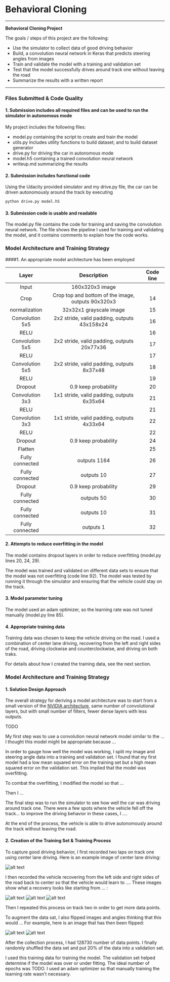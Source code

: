 # **Behavioral Cloning** 

---

**Behavioral Cloning Project**

The goals / steps of this project are the following:
* Use the simulator to collect data of good driving behavior
* Build, a convolution neural network in Keras that predicts steering angles from images
* Train and validate the model with a training and validation set
* Test that the model successfully drives around track one without leaving the road
* Summarize the results with a written report


[//]: # (Image References)

[image1]: ./examples/placeholder.png "Model Visualization"
[image2]: ./examples/placeholder.png "Grayscaling"
[image3]: ./examples/placeholder_small.png "Recovery Image"
[image4]: ./examples/placeholder_small.png "Recovery Image"
[image5]: ./examples/placeholder_small.png "Recovery Image"
[image6]: ./examples/placeholder_small.png "Normal Image"
[image7]: ./examples/placeholder_small.png "Flipped Image"

---
### Files Submitted & Code Quality

#### 1. Submission includes all required files and can be used to run the simulator in autonomous mode

My project includes the following files:
* model.py containing the script to create and train the model
* utils.py Includes utility functions to build dataset; and to build dataset generator
* drive.py for driving the car in autonomous mode
* model.h5 containing a trained convolution neural network 
* writeup.md summarizing the results

#### 2. Submission includes functional code
Using the Udacity provided simulator and my drive.py file, the car can be driven autonomously around the track by executing 
```sh
python drive.py model.h5
```

#### 3. Submission code is usable and readable

The model.py file contains the code for training and saving the convolution neural network. The file shows the pipeline I used for training and validating the model, and it contains comments to explain how the code works.

### Model Architecture and Training Strategy

####1. An appropriate model architecture has been employed

| Layer                 |     Description    | Code line |
|:---------------------:|:----------------------:|:----------------------:| 
| Input                 | 160x320x3 image  | |
| Crop                 | Crop top and bottom of the image, outputs 90x320x3  | 14 |
| normalization  | 32x32x1 grayscale image | 15 |
| Convolution 5x5         | 2x2 stride, valid padding, outputs 43x158x24  | 16 |
| RELU                    |       | 16 |
| Convolution 5x5         | 2x2 stride, valid padding, outputs 20x77x36  | 17 |
| RELU                    |       | 17 |
| Convolution 5x5         | 2x2 stride, valid padding, outputs 8x37x48  | 18 |
| RELU                    |       | 19 |
| Dropout              | 0.9 keep probability  | 20 |
| Convolution 3x3         | 1x1 stride, valid padding, outputs 6x35x64  | 21 |
| RELU                    |       | 21 |
| Convolution 3x3         | 1x1 stride, valid padding, outputs 4x33x64  | 22 |
| RELU                    |       | 22 |
| Dropout              | 0.9 keep probability  | 24 |
| Flatten                    |     | 25 |
| Fully connected        | outputs 1164   | 26 |
| Fully connected        | outputs 10   | 27 |
| Dropout              | 0.9 keep probability  | 29 |
| Fully connected        | outputs 50    | 30 |
| Fully connected        | outputs 10   | 31 |
| Fully connected        | outputs 1   | 32 |


#### 2. Attempts to reduce overfitting in the model

The model contains dropout layers in order to reduce overfitting (model.py lines 20, 24, 29). 

The model was trained and validated on different data sets to ensure that the model was not overfitting (code line 92). The model was tested by running it through the simulator and ensuring that the vehicle could stay on the track.

#### 3. Model parameter tuning

The model used an adam optimizer, so the learning rate was not tuned manually (model.py line 85).

#### 4. Appropriate training data

Training data was chosen to keep the vehicle driving on the road. I used a combination of center lane driving, recovering from the left and right sides of the road, driving clockwise and counterclockwise, and driving on both traks.

For details about how I created the training data, see the next section. 

### Model Architecture and Training Strategy

#### 1. Solution Design Approach

The overall strategy for deriving a model architecture was to start from a small version of the [NVIDIA architecture](https://devblogs.nvidia.com/parallelforall/deep-learning-self-driving-cars/), same number of convolutional layers, but with small number of filters, fewer dense layers with less outputs.

TODO

My first step was to use a convolution neural network model similar to the ... I thought this model might be appropriate because ...

In order to gauge how well the model was working, I split my image and steering angle data into a training and validation set. I found that my first model had a low mean squared error on the training set but a high mean squared error on the validation set. This implied that the model was overfitting. 

To combat the overfitting, I modified the model so that ...

Then I ... 

The final step was to run the simulator to see how well the car was driving around track one. There were a few spots where the vehicle fell off the track... to improve the driving behavior in these cases, I ....

At the end of the process, the vehicle is able to drive autonomously around the track without leaving the road.

#### 2. Creation of the Training Set & Training Process

To capture good driving behavior, I first recorded two laps on track one using center lane driving. Here is an example image of center lane driving:

![alt text][image2]

I then recorded the vehicle recovering from the left side and right sides of the road back to center so that the vehicle would learn to .... These images show what a recovery looks like starting from ... :

![alt text][image3]
![alt text][image4]
![alt text][image5]

Then I repeated this process on track two in order to get more data points.

To augment the data sat, I also flipped images and angles thinking that this would ... For example, here is an image that has then been flipped:

![alt text][image6]
![alt text][image7]

After the collection process, I had 128730 number of data points. I finally randomly shuffled the data set and put 20% of the data into a validation set. 

I used this training data for training the model. The validation set helped determine if the model was over or under fitting. The ideal number of epochs was TODO. I used an adam optimizer so that manually training the learning rate wasn't necessary.
